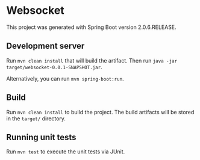 # Websocket

This project was generated with Spring Boot version 2.0.6.RELEASE.

## Development server

Run `mvn clean install` that will build the artifact. Then run `java -jar target/websocket-0.0.1-SNAPSHOT.jar`.

Alternatively, you can run `mvn spring-boot:run`.

## Build

Run `mvn clean install` to build the project. The build artifacts will be stored in the `target/` directory.

## Running unit tests

Run `mvn test` to execute the unit tests via JUnit.
